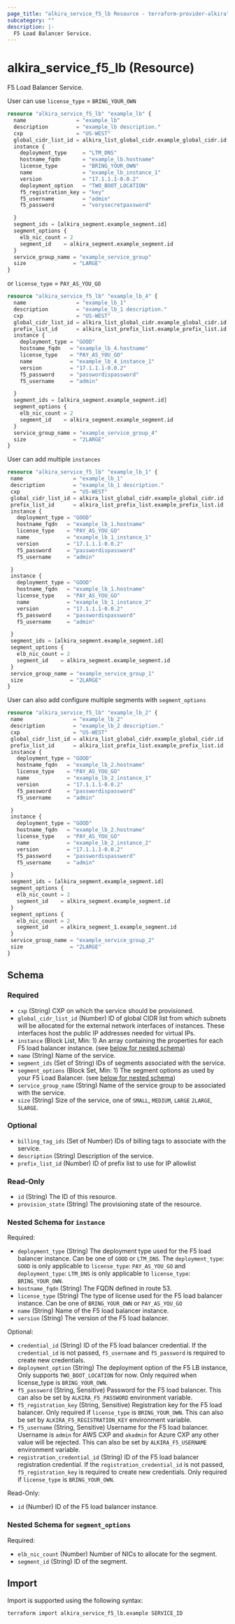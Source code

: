 ```yaml
---
page_title: "alkira_service_f5_lb Resource - terraform-provider-alkira"
subcategory: ""
description: |-
  F5 Load Balancer Service.
---
```


# alkira_service_f5_lb (Resource)

F5 Load Balancer Service.

User can use `license_type` = `BRING_YOUR_OWN`
```terraform
resource "alkira_service_f5_lb" "example_lb" {
  name                = "example_lb"
  description         = "example_lb description."
  cxp                 = "US-WEST"
  global_cidr_list_id = alkira_list_global_cidr.example_global_cidr.id
  instance {
    deployment_type     = "LTM_DNS"
    hostname_fqdn       = "example_lb.hostname"
    license_type        = "BRING_YOUR_OWN"
    name                = "example_lb_instance_1"
    version             = "17.1.1.1-0.0.2"
    deployment_option   = "TWO_BOOT_LOCATION"
    f5_registration_key = "key"
    f5_username         = "admin"
    f5_password         = "verysecretpassword"

  }
  segment_ids = [alkira_segment.example_segment.id]
  segment_options {
    elb_nic_count = 2
    segment_id    = alkira_segment.example_segment.id
  }
  service_group_name = "example_service_group"
  size               = "LARGE"
}
```
or `license_type` = `PAY_AS_YOU_GO`
```terraform
resource "alkira_service_f5_lb" "example_lb_4" {
  name                = "example_lb_1"
  description         = "example_lb_1 description."
  cxp                 = "US-WEST"
  global_cidr_list_id = alkira_list_global_cidr.example_global_cidr.id
  prefix_list_id      = alkira_list_prefix_list.example_prefix_list.id
  instance {
    deployment_type = "GOOD"
    hostname_fqdn   = "example_lb_4.hostname"
    license_type    = "PAY_AS_YOU_GO"
    name            = "example_lb_4_instance_1"
    version         = "17.1.1.1-0.0.2"
    f5_password     = "passwordispassword"
    f5_username     = "admin"

  }
  segment_ids = [alkira_segment.example_segment.id]
  segment_options {
    elb_nic_count = 2
    segment_id    = alkira_segment.example_segment.id
  }
  service_group_name = "example_service_group_4"
  size               = "2LARGE"
}
``` 
 User can add multiple `instances` 
 ```terraform
resource "alkira_service_f5_lb" "example_lb_1" {
  name                = "example_lb_1"
  description         = "example_lb_1 description."
  cxp                 = "US-WEST"
  global_cidr_list_id = alkira_list_global_cidr.example_global_cidr.id
  prefix_list_id      = alkira_list_prefix_list.example_prefix_list.id
  instance {
    deployment_type = "GOOD"
    hostname_fqdn   = "example_lb_1.hostname"
    license_type    = "PAY_AS_YOU_GO"
    name            = "example_lb_1_instance_1"
    version         = "17.1.1.1-0.0.2"
    f5_password     = "passwordispassword"
    f5_username     = "admin"

  }
  instance {
    deployment_type = "GOOD"
    hostname_fqdn   = "example_lb_1.hostname"
    license_type    = "PAY_AS_YOU_GO"
    name            = "example_lb_1_instance_2"
    version         = "17.1.1.1-0.0.2"
    f5_password     = "passwordispassword"
    f5_username     = "admin"

  }
  segment_ids = [alkira_segment.example_segment.id]
  segment_options {
    elb_nic_count = 2
    segment_id    = alkira_segment.example_segment.id
  }
  service_group_name = "example_service_group_1"
  size               = "2LARGE"
}
```
 User can also add configure multiple segments with `segment_options`
 ```terraform
resource "alkira_service_f5_lb" "example_lb_2" {
  name                = "example_lb_2"
  description         = "example_lb_2 description."
  cxp                 = "US-WEST"
  global_cidr_list_id = alkira_list_global_cidr.example_global_cidr.id
  prefix_list_id      = alkira_list_prefix_list.example_prefix_list.id
  instance {
    deployment_type = "GOOD"
    hostname_fqdn   = "example_lb_2.hostname"
    license_type    = "PAY_AS_YOU_GO"
    name            = "example_lb_2_instance_1"
    version         = "17.1.1.1-0.0.2"
    f5_password     = "passwordispassword"
    f5_username     = "admin"

  }
  instance {
    deployment_type = "GOOD"
    hostname_fqdn   = "example_lb_2.hostname"
    license_type    = "PAY_AS_YOU_GO"
    name            = "example_lb_2_instance_2"
    version         = "17.1.1.1-0.0.2"
    f5_password     = "passwordispassword"
    f5_username     = "admin"

  }
  segment_ids = [alkira_segment.example_segment.id]
  segment_options {
    elb_nic_count = 2
    segment_id    = alkira_segment.example_segment.id
  }
  segment_options {
    elb_nic_count = 2
    segment_id    = alkira_segment_1.example_segment.id
  }
  service_group_name = "example_service_group_2"
  size               = "2LARGE"
}
```
<!-- schema generated by tfplugindocs -->
## Schema

### Required

- `cxp` (String) CXP on which the service should be provisioned.
- `global_cidr_list_id` (Number) ID of global CIDR list from which subnets will be allocated for the external network interfaces of instances. These interfaces host the public IP addresses needed for virtual IPs.
- `instance` (Block List, Min: 1) An array containing the properties for each F5 load balancer instance. (see [below for nested schema](#nestedblock--instance))
- `name` (String) Name of the service.
- `segment_ids` (Set of String) IDs of segments associated with the service.
- `segment_options` (Block Set, Min: 1) The segment options as used by your F5 Load Balancer. (see [below for nested schema](#nestedblock--segment_options))
- `service_group_name` (String) Name of the service group to be associated with the service.
- `size` (String) Size of the service, one of `SMALL`, `MEDIUM`, `LARGE` `2LARGE`, `5LARGE`.

### Optional

- `billing_tag_ids` (Set of Number) IDs of billing tags to associate with the service.
- `description` (String) Description of the service.
- `prefix_list_id` (Number) ID of prefix list to use for IP allowlist

### Read-Only

- `id` (String) The ID of this resource.
- `provision_state` (String) The provisioning state of the resource.

<a id="nestedblock--instance"></a>
### Nested Schema for `instance`

Required:

- `deployment_type` (String) The deployment type used for the F5 load balancer instance. Can be one of `GOOD` or `LTM_DNS`. The `deployment_type`: `GOOD` is only applicable to `license_type`: `PAY_AS_YOU_GO` and `deployment_type`: `LTM_DNS` is only applicable to `license_type`: `BRING_YOUR_OWN`.
- `hostname_fqdn` (String) The FQDN defined in route 53.
- `license_type` (String) The type of license used for the F5 load balancer instance. Can be one of `BRING_YOUR_OWN` or `PAY_AS_YOU_GO`
- `name` (String) Name of the F5 load balancer instance.
- `version` (String) The version of the F5 load balancer.

Optional:

- `credential_id` (String) ID of the F5 load balancer credential. If the `credential_id` is not passed, `f5_username` and `f5_password` is required to create new credentials.
- `deployment_option` (String) The deployment option of the F5 LB instance, Only supports `TWO_BOOT_LOCATION` for now. Only required when license_type is `BRING_YOUR_OWN`.
- `f5_password` (String, Sensitive) Password for the F5 load balancer. This can also be set by `ALKIRA_F5_PASSWORD` environment variable.
- `f5_registration_key` (String, Sensitive) Registration key for the F5 load balancer. Only required if `license_type` is `BRING_YOUR_OWN`. This can also be set by `ALKIRA_F5_REGISTRATION_KEY` environment variable.
- `f5_username` (String, Sensitive) Username for the F5 load balancer. Username is `admin` for AWS CXP and `akadmin`  for Azure CXP any other value will be rejected. This can also be set by `ALKIRA_F5_USERNAME` environment variable.
- `registration_credential_id` (String) ID of the F5 load balancer registration credential. If the `registration_credential_id` is not passed, `f5_registration_key` is required to create new credentials. Only required if `license_type` is `BRING_YOUR_OWN`.

Read-Only:

- `id` (Number) ID of the F5 load balancer instance.


<a id="nestedblock--segment_options"></a>
### Nested Schema for `segment_options`

Required:

- `elb_nic_count` (Number) Number of NICs to allocate for the segment.
- `segment_id` (String) ID of the segment.

## Import

Import is supported using the following syntax:

```shell
terraform import alkira_service_f5_lb.example SERVICE_ID
```
